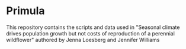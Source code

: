 # Primula
This repository contains the scripts and data used in "Seasonal climate drives population growth but not costs of reproduction of a perennial wildflower" authored by Jenna Loesberg and Jennifer Williams

